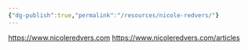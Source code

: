 ```yaml
---
{"dg-publish":true,"permalink":"/resources/nicole-redvers/"}
---
```




https://www.nicoleredvers.com
https://www.nicoleredvers.com/articles